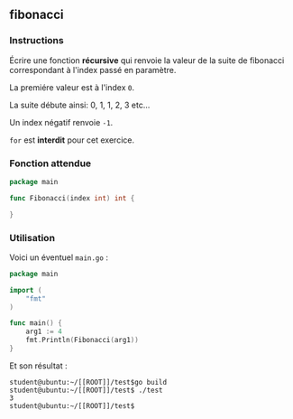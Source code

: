 ## fibonacci

### Instructions

Écrire une fonction **récursive** qui renvoie la valeur de la suite de fibonacci correspondant à l'index passé en paramètre.

La premiére valeur est à l'index `0`.

La suite débute ainsi: 0, 1, 1, 2, 3 etc...

Un index négatif renvoie `-1`.

`for` est **interdit** pour cet exercice.

### Fonction attendue

```go
package main

func Fibonacci(index int) int {

}
```

### Utilisation

Voici un éventuel `main.go` :

```go
package main

import (
	"fmt"
)

func main() {
	arg1 := 4
	fmt.Println(Fibonacci(arg1))
}
```

Et son résultat :

```console
student@ubuntu:~/[[ROOT]]/test$go build
student@ubuntu:~/[[ROOT]]/test$ ./test
3
student@ubuntu:~/[[ROOT]]/test$
```
